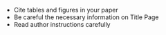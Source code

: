 
- Cite tables and figures in your paper
- Be careful the necessary information on Title Page
- Read author instructions carefully
  

